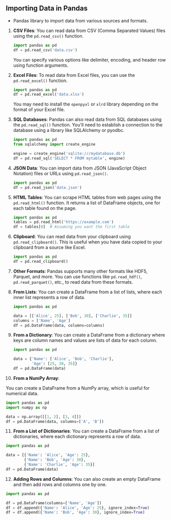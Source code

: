 ## Importing Data in Pandas

* Pandas library to import data from various sources and formats. 

1. **CSV Files**:
   You can read data from CSV (Comma Separated Values) files using the `pd.read_csv()` function.

   ```python
   import pandas as pd
   df = pd.read_csv('data.csv')
   ```

   You can specify various options like delimiter, encoding, and header row using function arguments.

2. **Excel Files**:
   To read data from Excel files, you can use the `pd.read_excel()` function.

   ```python
   import pandas as pd
   df = pd.read_excel('data.xlsx')
   ```

   You may need to install the `openpyxl` or `xlrd` library depending on the format of your Excel file.

3. **SQL Databases**:
   Pandas can also read data from SQL databases using the `pd.read_sql()` function. You'll need to establish a connection to the database using a library like SQLAlchemy or pyodbc.

   ```python
   import pandas as pd
   from sqlalchemy import create_engine

   engine = create_engine('sqlite:///mydatabase.db')
   df = pd.read_sql('SELECT * FROM mytable', engine)
   ```

4. **JSON Data**:
   You can import data from JSON (JavaScript Object Notation) files or URLs using `pd.read_json()`.

   ```python
   import pandas as pd
   df = pd.read_json('data.json')
   ```

5. **HTML Tables**:
   You can scrape HTML tables from web pages using the `pd.read_html()` function. It returns a list of DataFrame objects, one for each table found on the page.

   ```python
   import pandas as pd
   tables = pd.read_html('https://example.com')
   df = tables[0]  # Assuming you want the first table
   ```

6. **Clipboard**:
   You can read data from your clipboard using `pd.read_clipboard()`. This is useful when you have data copied to your clipboard from a source like Excel.

   ```python
   import pandas as pd
   df = pd.read_clipboard()
   ```

7. **Other Formats**:
   Pandas supports many other formats like HDF5, Parquet, and more. You can use functions like `pd.read_hdf()`, `pd.read_parquet()`, etc., to read data from these formats.

8. **From Lists**:
   You can create a DataFrame from a list of lists, where each inner list represents a row of data.

   ```python
   import pandas as pd

   data = [['Alice', 25], ['Bob', 30], ['Charlie', 35]]
   columns = ['Name', 'Age']
   df = pd.DataFrame(data, columns=columns)
   ```

9. **From a Dictionary**:
   You can create a DataFrame from a dictionary where keys are column names and values are lists of data for each column.

   ```python
   import pandas as pd

   data = {'Name': ['Alice', 'Bob', 'Charlie'],
           'Age': [25, 30, 35]}
   df = pd.DataFrame(data)
   ```

10. **From a NumPy Array**:

   You can create a DataFrame from a NumPy array, which is useful for numerical data.

   ```python
   import pandas as pd
   import numpy as np

   data = np.array([[1, 2], [3, 4]])
   df = pd.DataFrame(data, columns=['A', 'B'])
   ```

11. **From a List of Dictionaries**:
   You can create a DataFrame from a list of dictionaries, where each dictionary represents a row of data.

   ```python
   import pandas as pd

   data = [{'Name': 'Alice', 'Age': 25},
           {'Name': 'Bob', 'Age': 30},
           {'Name': 'Charlie', 'Age': 35}]
   df = pd.DataFrame(data)
   ```

12. **Adding Rows and Columns**:
   You can also create an empty DataFrame and then add rows and columns one by one.

   ```python
   import pandas as pd

   df = pd.DataFrame(columns=['Name', 'Age'])
   df = df.append({'Name': 'Alice', 'Age': 25}, ignore_index=True)
   df = df.append({'Name': 'Bob', 'Age': 30}, ignore_index=True)
   ```
